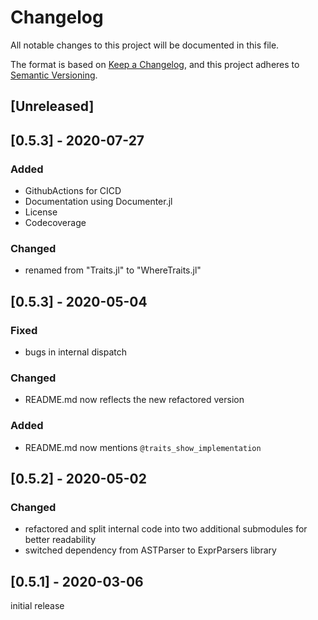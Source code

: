 # Changelog
All notable changes to this project will be documented in this file.

The format is based on [Keep a Changelog](https://keepachangelog.com/en/1.0.0/),
and this project adheres to [Semantic Versioning](https://semver.org/spec/v2.0.0.html).

## [Unreleased]

## [0.5.3] - 2020-07-27
### Added
- GithubActions for CICD
- Documentation using Documenter.jl
- License
- Codecoverage

### Changed
- renamed from "Traits.jl" to "WhereTraits.jl"

## [0.5.3] - 2020-05-04
### Fixed
- bugs in internal dispatch

### Changed
- README.md now reflects the new refactored version

### Added
- README.md now mentions `@traits_show_implementation`

## [0.5.2] - 2020-05-02
### Changed
- refactored and split internal code into two additional submodules for better readability
- switched dependency from ASTParser to ExprParsers library

## [0.5.1] - 2020-03-06
initial release
